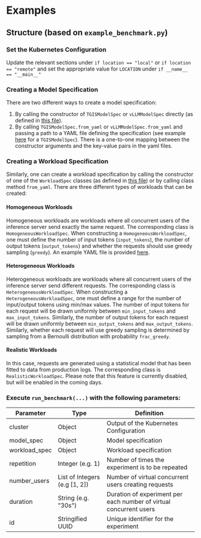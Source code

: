 # Examples

## Structure (based on `example_benchmark.py`)

### Set the Kubernetes Configuration
Update the relevant sections under `if location == "local"` or `if location == "remote"` and set the appropriate value for `LOCATION` under `if __name__ == "__main__"`

### Creating a Model Specification
There are two different ways to create a model specification:
1. By calling the constructor of `TGISModelSpec` or `vLLMModelSpec` directly (as defined in [this file](/fmperf/ModelSpecs.py)).
2. By calling `TGISModelSpec.from_yaml` or `vLLMModelSpec.from_yaml` and passing a path to a YAML file defining the specification (see example [here](/examples/model_specifications_tgis_one.yml) for a `TGISModelSpec`). 
There is a one-to-one mapping between the constructor arguments and the key-value pairs in the yaml files.

### Creating a Workload Specification
Similarly, one can create a workload specification by calling the constructor of one of the `WorkloadSpec` classes (as defined in [this file](/fmperf/ModelSpecs.py)) or by calling class method `from_yaml`. 
There are three different types of workloads that can be created:

#### Homogeneous Workloads
Homogeneous workloads are workloads where all concurrent users of the inference server send exactly the same request.
The corresponding class is `HomogeneousWorkloadSpec`.
When constructing a `HomogeneousWorkloadSpec`, one must define the number of input tokens (`input_tokens`), the number of output tokens (`output_tokens`) and whether the requests should use greedy sampling (`greedy`). 
An example YAML file is provided [here](/examples/workload_specification.yml).

#### Heterogeneous Workloads
Heterogeneous workloads are workloads where all concurrent users of the inference server send different requests.
The corresponding class is `HeterogeneousWorkloadSpec`.
When constructing a `HeterogeneousWorkloadSpec`, one must define a range for the number of input/output tokens using min/max values.
The number of input tokens for each request will be drawn uniformly between `min_input_tokens` and `max_input_tokens`. 
Similarly, the number of output tokens for each request will be drawn uniformly between `min_output_tokens` and `max_output_tokens`.
Similarly, whether each request will use greedy sampling is determined by sampling from a Bernoulli distribution with probability `frac_greedy`. 

#### Realistic Workloads
In this case, requests are generated using a statistical model that has been fitted to data from production logs.
The corresponding class is `RealisticWorkloadSpec`.
Please note that this feature is currently disabled, but will be enabled in the coming days.


### Execute `run_benchmark(...)` with the following parameters:
| Parameter     | Type                          | Definition                                                            |
|---------------|-------------------------------|-----------------------------------------------------------------------|
| cluster       | Object                        | Output of the Kubernetes Configuration                                |
| model_spec    | Object                        | Model specification                                                   |
| workload_spec | Object                        | Workload specification                                                |
| repetition    | Integer (e.g. 1)              | Number of times the experiment is to be repeated                      |
| number_users  | List of Integers (e.g [1, 2]) | Number of virtual concurrent users creating requests                  |
| duration      | String (e.g. "30s")           | Duration of experiment per each number of virtual concurrent users    |
| id            | Stringified UUID              | Unique identifier for the experiment                                  |
